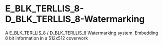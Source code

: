 # E_BLK_TERLLIS_8-D_BLK_TERLLIS_8-Watermarking
A E_BLK_TERLLIS_8 / D_BLK_TERLLIS_8 Watermarking system. Embedding 8 bit information in a 512x512 coverwork
